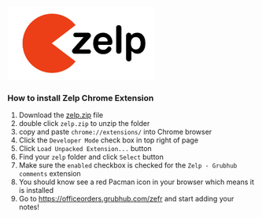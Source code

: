 <img src="https://raw.githubusercontent.com/jcandeli/zelp/master/dist/logo.png" alt="Zelp Chrome Extension" width="300" />

### How to install Zelp Chrome Extension

1. Download the [zelp.zip](https://github.com/jcandeli/zelp/raw/master/dist/zelp.zip) file
1. double click `zelp.zip` to unzip the folder
1. copy and paste `chrome://extensions/` into Chrome browser
1. Click the `Developer Mode` check box in top right of page
1. Click `Load Unpacked Extension...` button
1. Find your `zelp` folder and click `Select` button
1. Make sure the `enabled` checkbox is checked for the `Zelp - Grubhub comments` extension
1. You should know see a red Pacman icon in your browser which means it is installed
1. Go to https://officeorders.grubhub.com/zefr and start adding your notes!
